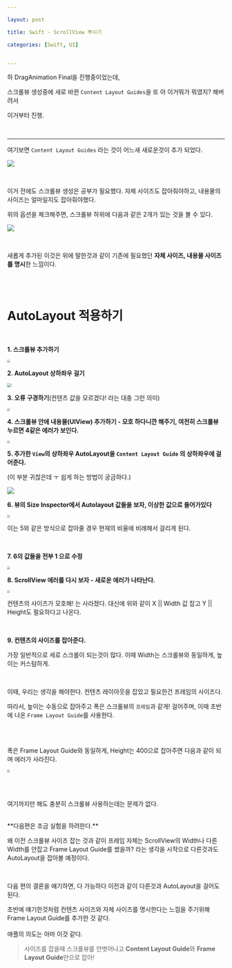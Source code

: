 ```yaml
---

layout: post

title: Swift - ScrollView 뿌시기

categories: [Swift, UI]


---
```


하 DragAnimation Final을 진행중이었는데,

스크롤뷰 생성중에 새로 바뀐 `Content Layout Guides`을 또 아 이거뭐가 뭐였지? 해버려서



이거부터 진행.

<br>

---

여기보면 `Content Layout Guides` 라는 것이 어느새 새로운것이 추가 되었다.

![](/assets/images/2021-03-17/img.png)

<br>

이거 전에도 스크롤뷰 생성은 공부가 필요했다. 자체 사이즈도 잡아줘야하고, 내용물의 사이즈는 얼마일지도 잡아줘야했다.

위의 옵션을 체크해주면, 스크롤뷰 하위에 다음과 같은 2개가 있는 것을 볼 수 있다.

![](/assets/images/2021-03-17/img-1.png)

<br>

새롭게 추가된 이것은 위에 말한것과 같이 기존에 필요했던 **자체 사이즈, 내용물 사이즈를 명시**한 느낌이다.

<br><br>

# AutoLayout 적용하기

<br>

**1. 스크롤뷰 추가하기**

<img src="/assets/images/2021-03-17/img-2.png" style="zoom:40%;" />

<br>

**2. AutoLayout 상하좌우 걸기**

<img src="/assets/images/2021-03-17/img-3.png" style="zoom:60%;" />

<br>

**3. 오류 구경하기**(컨텐츠 값을 모르겠다! 라는 대충 그런 의미)

<img src="/assets/images/2021-03-17/img-4.png" style="zoom:40%;" />

<br>

**4. 스크롤뷰 안에 내용물(UIView) 추가하기 - 모호 하다니깐 해주기, 여전히 스크롤뷰 누르면 4같은 에러가 보인다.**

<img src="/assets/images/2021-03-17/img-5.png" style="zoom:40%;" />

<br>

**5. 추가한 `View`의 상하좌우 AutoLayout을 `Content Layout Guide` 의 상하좌우에 걸어준다.** 

(이 부분 귀찮은데 ㅜ 쉽게 하는 방법이 궁금하다.)

<img src="/assets/images/2021-03-17/img-6.png" style="zoom:100%;" />

<br>

**6. 뷰의 Size Inspector에서 Autolayout 값들을 보자, 이상한 값으로 들어가있다**

<img src="/assets/images/2021-03-17/img-7.png" style="zoom:40%;" />

<br>

이는 5와 같은 방식으로 잡아줄 경우 현재의 비율에 비례해서 걸리게 된다.

<br>

**7. 6의 값들을 전부 1 으로 수정**

<img src="/assets/images/2021-03-17/img-8.png" style="zoom:40%;" />

<br>

**8. ScrollView 에러를 다시 보자 - 새로운 에러가 나타난다.**

<img src="/assets/images/2021-03-17/img-9.png" style="zoom:40%;" />

컨텐츠의 사이즈가 모호해! 는 사라졌다. 대신에 위와 같이 X || Width 값 잡고 Y || Height도 필요하다고 나온다. 

<br>

**9. 컨텐츠의 사이즈를 잡아준다.**

가장 일반적으로 세로 스크롤이 되는것이 많다. 이때 Width는 스크롤뷰와 동일하게, 높이는 커스텀하게.

<br>

이때, 우리는 생각을 해야한다. 컨텐츠 레이아웃을 잡았고 필요한건 프레임의 사이즈다. 

따라서, 높이는 수동으로 잡아주고 폭은 스크롤뷰의 `프레임`과 같게! 걸어주며, 
이때 초반에 나온 `Frame Layout Guide`를 사용한다.

<br><br>

폭은 Frame Layout Guide와 동일하게, Height는 400으로 잡아주면 다음과 같이 되며 에러가 사라진다.

<img src="/assets/images/2021-03-17/img-16.png" style="zoom:40%;" />



<br><br>

여기까지만 해도 충분히 스크롤뷰 사용하는데는 문제가 없다. 

<br>
**다음편은 조금 실험을 하려한다.** 
<br>

왜 이전 스크롤뷰 사이즈 잡는 것과 같이 프레임 자체는 ScrollView의 Width나 다른 Width를 안잡고 Frame Layout Guide를 썼을까? 라는 생각을 시작으로 다른것과도 AutoLayout을 잡아볼 예정이다.

<br>

다음 편의 결론을 얘기하면, 다 가능하다 이전과 같이 다른것과 AutoLayout을 걸어도 된다.

초반에 얘기한것처럼 컨텐츠 사이즈와 자체 사이즈를 명시한다는 느낌을 주기위해 Frame Layout Guide를 추가한 것 같다.
<br><br>
애플의 의도는 아마 이것 같다.

>  사이즈를 잡을때 스크롤뷰를 안벗어나고  **Content Layout Guide**와 **Frame Layout Guide**만으로 잡아!



